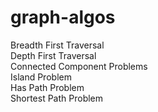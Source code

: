 # graph-algos
Breadth First Traversal <br>
Depth First Traversal<br>
Connected Component Problems<br>
Island Problem<br>
Has Path Problem<br>
Shortest Path Problem
